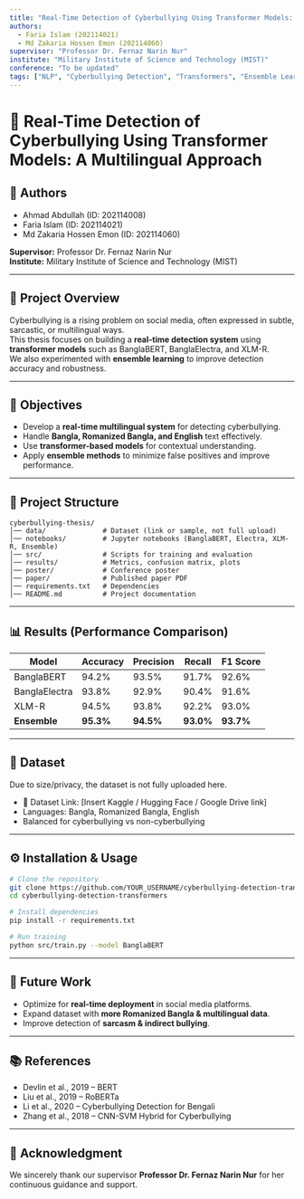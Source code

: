 ```yaml
---
title: "Real-Time Detection of Cyberbullying Using Transformer Models: A Multilingual Approach"
authors:
  - Faria Islam (202114021)
  - Md Zakaria Hossen Emon (202114060)
supervisor: "Professor Dr. Fernaz Narin Nur"
institute: "Military Institute of Science and Technology (MIST)"
conference: "To be updated"
tags: ["NLP", "Cyberbullying Detection", "Transformers", "Ensemble Learning", "Bangla NLP"]
---
```


# 📘 Real-Time Detection of Cyberbullying Using Transformer Models: A Multilingual Approach

## 👥 Authors
- Ahmad Abdullah (ID: 202114008)  
- Faria Islam (ID: 202114021)  
- Md Zakaria Hossen Emon (ID: 202114060)  

**Supervisor:** Professor Dr. Fernaz Narin Nur  
**Institute:** Military Institute of Science and Technology (MIST)  

---

## 📖 Project Overview
Cyberbullying is a rising problem on social media, often expressed in subtle, sarcastic, or multilingual ways.  
This thesis focuses on building a **real-time detection system** using **transformer models** such as BanglaBERT, BanglaElectra, and XLM-R.  
We also experimented with **ensemble learning** to improve detection accuracy and robustness.

---

## 🎯 Objectives
- Develop a **real-time multilingual system** for detecting cyberbullying.  
- Handle **Bangla, Romanized Bangla, and English** text effectively.  
- Use **transformer-based models** for contextual understanding.  
- Apply **ensemble methods** to minimize false positives and improve performance.  

---

## 📂 Project Structure
```
cyberbullying-thesis/
│── data/              # Dataset (link or sample, not full upload)
│── notebooks/         # Jupyter notebooks (BanglaBERT, Electra, XLM-R, Ensemble)
│── src/               # Scripts for training and evaluation
│── results/           # Metrics, confusion matrix, plots
│── poster/            # Conference poster
│── paper/             # Published paper PDF
│── requirements.txt   # Dependencies
│── README.md          # Project documentation
```

---

## 📊 Results (Performance Comparison)
| Model         | Accuracy | Precision | Recall | F1 Score |
|---------------|----------|-----------|--------|----------|
| BanglaBERT    | 94.2%    | 93.5%     | 91.7%  | 92.6%    |
| BanglaElectra | 93.8%    | 92.9%     | 90.4%  | 91.6%    |
| XLM-R         | 94.5%    | 93.8%     | 92.2%  | 93.0%    |
| **Ensemble**  | **95.3%**| **94.5%** | **93.0%**| **93.7%** |

---

## 📑 Dataset
Due to size/privacy, the dataset is not fully uploaded here.  
- 🔗 Dataset Link: [Insert Kaggle / Hugging Face / Google Drive link]  
- Languages: Bangla, Romanized Bangla, English  
- Balanced for cyberbullying vs non-cyberbullying  

---

## ⚙️ Installation & Usage
```bash
# Clone the repository
git clone https://github.com/YOUR_USERNAME/cyberbullying-detection-transformers.git
cd cyberbullying-detection-transformers

# Install dependencies
pip install -r requirements.txt

# Run training
python src/train.py --model BanglaBERT
```

---

## 📌 Future Work
- Optimize for **real-time deployment** in social media platforms.  
- Expand dataset with **more Romanized Bangla & multilingual data**.  
- Improve detection of **sarcasm & indirect bullying**.  

---

## 📚 References
- Devlin et al., 2019 – BERT  
- Liu et al., 2019 – RoBERTa  
- Li et al., 2020 – Cyberbullying Detection for Bengali  
- Zhang et al., 2018 – CNN-SVM Hybrid for Cyberbullying  

---

## 🙏 Acknowledgment
We sincerely thank our supervisor **Professor Dr. Fernaz Narin Nur** for her continuous guidance and support.
